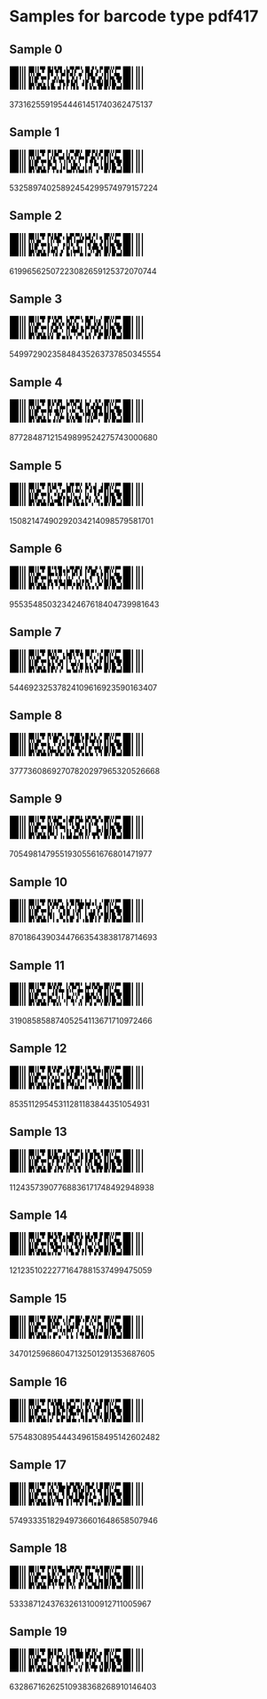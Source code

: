 # Samples for barcode type pdf417

## Sample 0
![](0.png)

37316255919544461451740362475137

## Sample 1
![](1.png)

53258974025892454299574979157224

## Sample 2
![](2.png)

61996562507223082659125372070744

## Sample 3
![](3.png)

54997290235848435263737850345554

## Sample 4
![](4.png)

87728487121549899524275743000680

## Sample 5
![](5.png)

15082147490292034214098579581701

## Sample 6
![](6.png)

95535485032342467618404739981643

## Sample 7
![](7.png)

54469232537824109616923590163407

## Sample 8
![](8.png)

37773608692707820297965320526668

## Sample 9
![](9.png)

70549814795519305561676801471977

## Sample 10
![](10.png)

87018643903447663543838178714693

## Sample 11
![](11.png)

31908585887405254113671710972466

## Sample 12
![](12.png)

85351129545311281183844351054931

## Sample 13
![](13.png)

11243573907768836171748492948938

## Sample 14
![](14.png)

12123510222771647881537499475059

## Sample 15
![](15.png)

34701259686047132501291353687605

## Sample 16
![](16.png)

57548308954443496158495142602482

## Sample 17
![](17.png)

57493335182949736601648658507946

## Sample 18
![](18.png)

53338712437632613100912711005967

## Sample 19
![](19.png)

63286716262510938368268910146403

